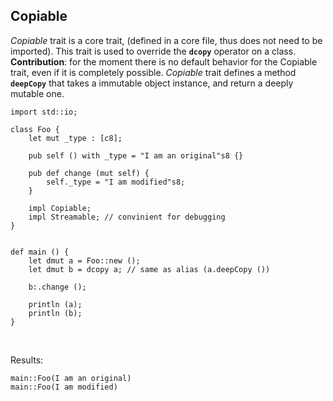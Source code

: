 ## Copiable

*Copiable* trait is a core trait, (defined in a core file, thus does
not need to be imported). This trait is used to override the
**`dcopy`** operator on a class. **Contribution**: for the moment
there is no default behavior for the Copiable trait, even if it is
completely possible. *Copiable* trait defines a method **`deepCopy`**
that takes a immutable object instance, and return a deeply mutable
one.

```ymir
import std::io;

class Foo {
    let mut _type : [c8];
    
    pub self () with _type = "I am an original"s8 {}
    
    pub def change (mut self) {
        self._type = "I am modified"s8;
    }
    
    impl Copiable;	
    impl Streamable; // convinient for debugging
}


def main () {
    let dmut a = Foo::new ();
    let dmut b = dcopy a; // same as alias (a.deepCopy ())
    
    b:.change ();
    
    println (a);
    println (b);
}
```

<br>

Results: 

```
main::Foo(I am an original)
main::Foo(I am modified)
```
